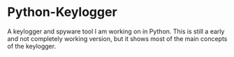 # Python-Keylogger
A keylogger and spyware tool I am working on in Python. This is still a early and not completely working version, but it shows most of the main concepts of the keylogger.
